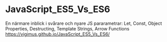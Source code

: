 # JavaScript_ES5_Vs_ES6
En närmare inblick i svårare och nyare JS pararametrar:
Let, Const, Object Properties, Destructing, Template Strings, Arrow Functions
https://vigimus.github.io/JavaScript_ES5_Vs_ES6/
